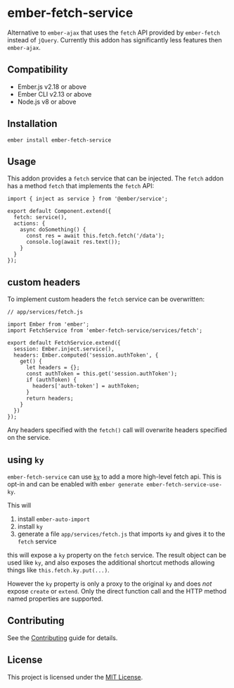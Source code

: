 ember-fetch-service
==============================================================================

Alternative to `ember-ajax` that uses the `fetch` API provided by `ember-fetch` instead of `jQuery`.
Currently this addon has significantly less features then `ember-ajax`.


Compatibility
------------------------------------------------------------------------------

* Ember.js v2.18 or above
* Ember CLI v2.13 or above
* Node.js v8 or above


Installation
------------------------------------------------------------------------------

```
ember install ember-fetch-service
```


Usage
------------------------------------------------------------------------------

This addon provides a `fetch` service that can be injected.
The `fetch` addon has a method `fetch` that implements the `fetch` API:

```
import { inject as service } from '@ember/service';

export default Component.extend({
  fetch: service(),
  actions: {
    async doSomething() {
      const res = await this.fetch.fetch('/data');
      console.log(await res.text());
    }
  }
});

```

## custom headers

To implement custom headers the `fetch` service can be overwritten:

```
// app/services/fetch.js

import Ember from 'ember';
import FetchService from 'ember-fetch-service/services/fetch';

export default FetchService.extend({
  session: Ember.inject.service(),
  headers: Ember.computed('session.authToken', {
    get() {
      let headers = {};
      const authToken = this.get('session.authToken');
      if (authToken) {
        headers['auth-token'] = authToken;
      }
      return headers;
    }
  })
});
```

Any headers specified with the `fetch()` call will overwrite headers specified on the service.


## using `ky`
`ember-fetch-service` can use [`ky`](https://github.com/sindresorhus/ky) to add a more high-level fetch api. This is opt-in and can be enabled with `ember generate ember-fetch-service-use-ky`.

This will

1. install `ember-auto-import`
2. install `ky`
3. generate a file `app/services/fetch.js` that imports `ky` and gives it to the `fetch` service

this will expose a `ky` property on the `fetch` service. The result object can be used like `ky`, and also exposes the additional shortcut methods allowing things like `this.fetch.ky.put(...)`.

However the `ky` property is only a proxy to the original `ky` and does *not* expose `create` or `extend`. Only the direct function call and the HTTP method named properties are supported.

Contributing
------------------------------------------------------------------------------

See the [Contributing](CONTRIBUTING.md) guide for details.


License
------------------------------------------------------------------------------

This project is licensed under the [MIT License](LICENSE.md).
